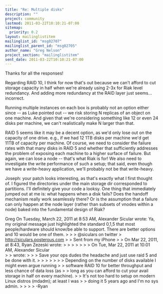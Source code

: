 ```yaml
---
title: "Re: Multiple disks"
description: ""
project: community
lastmod: 2011-03-22T10:10:21-07:00
sitemap:
  priority: 0.2
layout: mailinglistitem
mailinglist_id: "msg02707"
mailinglist_parent_id: "msg02705"
author_name: "Greg Nelson"
project_section: "mailinglistitem"
sent_date: 2011-03-22T10:10:21-07:00
---
```



Thanks for all the responses!

Regarding RAID 10, I think for now that's out because we can't afford to cut 
storage capacity in half when we're already using 2-3x for Riak level 
redundancy. And adding more redundancy at the RAID layer just seems... 
incorrect.

Running multiple instances on each box is probably not an option either since 
-- as Luke pointed out -- we risk storing N replicas of an object on one 
machine. And given that we're considering something like 12 or even 24 disks 
per machine, we can't realistically make N larger than that.

RAID 5 seems like it may be a decent option, as we'd only lose out on the 
capacity of one drive. e.g., if we had 12 1TB disks per machine we'd get 11TB 
of capacity per machine. Of course, we need to consider the failure rates with 
that many disks in RAID 5 and whether that sufficiently addresses the problem 
of exposing each machine to a higher surface of failure. But again, we can lose 
a node -- that's what Riak is for! We also need to investigate the write 
performance of such a setup; that said, even though we have a write-heavy 
application, we'll probably not be that write-heavy.

Joseph: your patch looks interesting, as that's exactly what I first thought 
of. I figured the directories under the main storage dir corresponded to 
partitions. I'll definitely give your code a looksy. One thing that immediately 
jumped out at me is: what happens when a disk fails? Does the handoff mechanism 
really work seamlessly there? Or is the assumption that a failure can only 
happen at the node layer (rather than subsets of vnodes within a node) baked 
into the fundamental design of Riak?

Greg
On Tuesday, March 22, 2011 at 8:53 AM, Alexander Sicular wrote:
Ya, my original message just highlighted the standard 0,1,5 that most 
people/hardware should know/be able to support. There are better options and 10 
would be one of them. 
&gt; 
&gt; 
&gt; @siculars on twitter
&gt; http://siculars.posterous.com
&gt; 
&gt; Sent from my iPhone
&gt; 
&gt; On Mar 22, 2011, at 8:43, Ryan Zezeski  wrote:
&gt; 
&gt; &gt; 
&gt; &gt; 
&gt; &gt; On Tue, Mar 22, 2011 at 10:01 AM, Alexander Sicular  
&gt; &gt; wrote:
&gt; &gt; &gt; Save your ops dudes the headache and just use raid 5 and be done with it.
&gt; &gt; &gt; 
&gt; &gt; 
&gt; &gt; Depending on the number of disks available I might even argue running 
&gt; &gt; software RAID 10 for better throughput and less chance of data loss (as 
&gt; &gt; long as you can afford to cut your avail storage in half on every machine). 
&gt; &gt; It's not too hard to setup on modern Linux distros (mdadm); at least I was 
&gt; &gt; doing it 5 years ago and I'm no sys admin. 
&gt; &gt; 
&gt; &gt; -Ryan 
 

